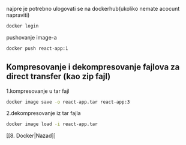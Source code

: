 najpre je potrebno ulogovati se na dockerhub(ukoliko nemate acocunt napraviti)
```bash
docker login
```

pushovanje image-a 
```bash
docker push react-app:1
```

## Kompresovanje i  dekompresovanje fajlova za direct transfer (kao zip fajl)

1.kompresovanje u tar fajl
```bash
docker image save -o react-app.tar react-app:3
```

2.dekompresovanje iz tar fajla
```bash
docker image load -i react-app.tar
```


[[8. Docker|Nazad]]

